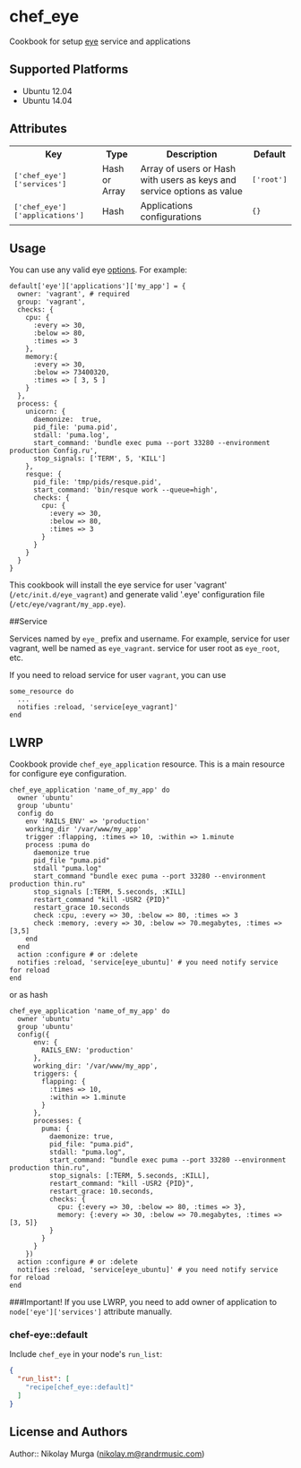 # chef_eye

Cookbook for setup [eye](https://github.com/kostya/eye) service and applications

## Supported Platforms

* Ubuntu 12.04
* Ubuntu 14.04

## Attributes

<table>
  <tr>
    <th>Key</th>
    <th>Type</th>
    <th>Description</th>
    <th>Default</th>
  </tr>
  <tr>
    <td><tt>['chef_eye']['services']</tt></td>
    <td>Hash or Array</td>
    <td>Array of users or Hash with users as keys and service options as value</td>
    <td><tt>['root']</tt></td>
  </tr>
  <tr>
    <td><tt>['chef_eye']['applications']</tt></td>
    <td>Hash</td>
    <td>Applications configurations</td>
    <td><tt>{}</tt></td>
  </tr>
</table>

## Usage

You can use any valid eye [options](https://github.com/kostya/eye/tree/master/examples). For example:

    default['eye']['applications']['my_app'] = {
      owner: 'vagrant', # required
      group: 'vagrant',
      checks: {
        cpu: {
          :every => 30,
          :below => 80,
          :times => 3
        },
        memory:{
          :every => 30,
          :below => 73400320,
          :times => [ 3, 5 ]
        }
      },
      process: {
        unicorn: {
          daemonize:  true,
          pid_file: 'puma.pid',
          stdall: 'puma.log',
          start_command: 'bundle exec puma --port 33280 --environment production Config.ru',
          stop_signals: ['TERM', 5, 'KILL']
        },
        resque: {
          pid_file: 'tmp/pids/resque.pid',
          start_command: 'bin/resque work --queue=high',
          checks: {
            cpu: {
              :every => 30,
              :below => 80,
              :times => 3
            }
          }
        }
      }
    }

This cookbook will install the eye service for user 'vagrant' (`/etc/init.d/eye_vagrant`) and generate valid '.eye' configuration file
(`/etc/eye/vagrant/my_app.eye`).


##Service

Services named by `eye_` prefix and username. For example, service for user vagrant, well be named as `eye_vagrant`.
service for user root as `eye_root`, etc.

If you need to reload service for user `vagrant`, you can use

    some_resource do
      ...
      notifies :reload, 'service[eye_vagrant]'
    end

## LWRP

Cookbook provide `chef_eye_application` resource. This is a main resource for configure eye configuration.

    chef_eye_application 'name_of_my_app' do
      owner 'ubuntu'
      group 'ubuntu'
      config do
        env 'RAILS_ENV' => 'production'
        working_dir '/var/www/my_app'
        trigger :flapping, :times => 10, :within => 1.minute
        process :puma do
          daemonize true
          pid_file "puma.pid"
          stdall "puma.log"
          start_command "bundle exec puma --port 33280 --environment production thin.ru"
          stop_signals [:TERM, 5.seconds, :KILL]
          restart_command "kill -USR2 {PID}"
          restart_grace 10.seconds
          check :cpu, :every => 30, :below => 80, :times => 3
          check :memory, :every => 30, :below => 70.megabytes, :times => [3,5]
        end
      end
      action :configure # or :delete
      notifies :reload, 'service[eye_ubuntu]' # you need notify service for reload
    end

or as hash

    chef_eye_application 'name_of_my_app' do
      owner 'ubuntu'
      group 'ubuntu'
      config({
          env: {
            RAILS_ENV: 'production'
          },
          working_dir: '/var/www/my_app',
          triggers: {
            flapping: {
              :times => 10,
              :within => 1.minute
            }
          },
          processes: {
            puma: {
              daemonize: true,
              pid_file: "puma.pid",
              stdall: "puma.log",
              start_command: "bundle exec puma --port 33280 --environment production thin.ru",
              stop_signals: [:TERM, 5.seconds, :KILL],
              restart_command: "kill -USR2 {PID}",
              restart_grace: 10.seconds,
              checks: {
                cpu: {:every => 30, :below => 80, :times => 3},
                memory: {:every => 30, :below => 70.megabytes, :times => [3, 5]}
              }
            }
          }
        })
      action :configure # or :delete
      notifies :reload, 'service[eye_ubuntu]' # you need notify service for reload
    end


###Important! If you use LWRP, you need to add owner of application to `node['eye']['services']` attribute manually.


### chef-eye::default

Include `chef_eye` in your node's `run_list`:

```json
{
  "run_list": [
    "recipe[chef_eye::default]"
  ]
}
```

## License and Authors

Author:: Nikolay Murga (nikolay.m@randrmusic.com)


